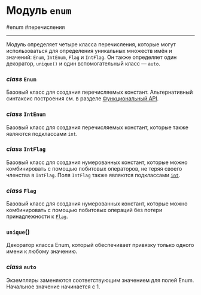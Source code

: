 # Модуль `enum`
#enum #перечисления
***

Модуль определяет четыре класса перечисления, которые могут использоваться для определения уникальных множеств имён и значений: `Enum`, `IntEnum`, `Flag` и `IntFlag`. Он также определяет один декоратор, `unique()` и один вспомогательный класс — `auto`.

### _class_ `Enum`

Базовый класс для создания перечисляемых констант. Альтернативный синтаксис построения см. в разделе [Функциональный API](https://digitology.tech/docs/python_3/library/enum.html#api).

### _class_ `IntEnum`

Базовый класс для создания перечисляемых констант, которые также являются подклассами `int`.

### _class_ `IntFlag`

Базовый класс для создания нумерованных констант, которые можно комбинировать с помощью побитовых операторов, не теряя своего членства в `IntFlag`. Поля `IntFlag` также являются подклассами [`int`](https://digitology.tech/docs/python_3/library/functions.html#int "int").

### _class_ `Flag`

Базовый класс для создания нумерованных констант, которые можно комбинировать с помощью побитовых операций без потери принадлежности к [`Flag`](https://digitology.tech/docs/python_3/library/enum.html#enum.Flag "enum.Flag").

### `unique`()

Декоратор класса Enum, который обеспечивает привязку только одного имени к любому значению.

### _class_ `auto`

Экземпляры заменяются соответствующим значением для полей Enum. Начальное значение начинается с 1.
